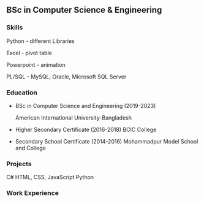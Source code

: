 ## BSc in Computer Science & Engineering

### Skills
  Python - different Libraries

Excel - pivot table

Powerpoint - animation

PL/SQL - MySQL, Oracle, Microsoft SQL Server


### Education
- BSc in Computer Science and Engineering (2019-2023)
  
  American International University-Bangladesh

- Higher Secondary Certificate (2016-2018)
   BCIC College

- Secondary School Certificate (2014-2016)
   Mohammadpur Model School and College

  
### Projects
C#
HTML, CSS, JavaScript
Python


### Work Experience
